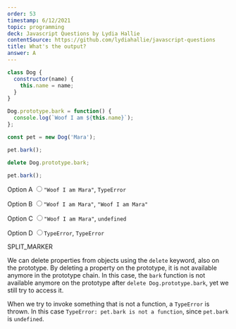 ```yaml
---
order: 53
timestamp: 6/12/2021
topic: programming
deck: Javascript Questions by Lydia Hallie
contentSource: https://github.com/lydiahallie/javascript-questions
title: What's the output?
answer: A
---
```


  

```javascript
class Dog {
  constructor(name) {
    this.name = name;
  }
}

Dog.prototype.bark = function() {
  console.log(`Woof I am ${this.name}`);
};

const pet = new Dog('Mara');

pet.bark();

delete Dog.prototype.bark;

pet.bark();
```


<label for="option-A">Option A</label>
<input type="radio" name="answer-option" id="option-A" value="A">`"Woof I am Mara"`, `TypeError`</input>
    

<label for="option-B">Option B</label>
<input type="radio" name="answer-option" id="option-B" value="B">`"Woof I am Mara"`, `"Woof I am Mara"`</input>
    

<label for="option-C">Option C</label>
<input type="radio" name="answer-option" id="option-C" value="C">`"Woof I am Mara"`, `undefined`</input>
    

<label for="option-D">Option D</label>
<input type="radio" name="answer-option" id="option-D" value="D">`TypeError`, `TypeError`</input>
    




SPLIT_MARKER

We can delete properties from objects using the `delete` keyword, also on the prototype. By deleting a property on the prototype, it is not available anymore in the prototype chain. In this case, the `bark` function is not available anymore on the prototype after `delete Dog.prototype.bark`, yet we still try to access it.

When we try to invoke something that is not a function, a `TypeError` is thrown. In this case `TypeError: pet.bark is not a function`, since `pet.bark` is `undefined`.



